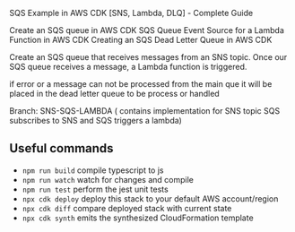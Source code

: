 SQS Example in AWS CDK [SNS, Lambda, DLQ] - Complete Guide

Create an SQS queue in AWS CDK
SQS Queue Event Source for a Lambda Function in AWS CDK
Creating an SQS Dead Letter Queue in AWS CDK

Create an SQS queue that receives messages from an SNS topic. Once our SQS queue receives a message, a Lambda function is triggered.

if error or a message can not be processed from the main que it will be placed in the dead letter queue to be process or handled

Branch: SNS-SQS-LAMBDA ( contains implementation for SNS topic SQS subscribes to SNS and SQS triggers a lambda)

## Useful commands

- `npm run build` compile typescript to js
- `npm run watch` watch for changes and compile
- `npm run test` perform the jest unit tests
- `npx cdk deploy` deploy this stack to your default AWS account/region
- `npx cdk diff` compare deployed stack with current state
- `npx cdk synth` emits the synthesized CloudFormation template
